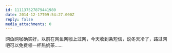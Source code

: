 ```yaml
---
id: 111137527879441980
date: 2014-12-17T09:54:27.000Z
reply: false
media_attachments: 0
---
```


网鱼网咖确实好，以前在网鱼网咖上过网，今天收到条短信，说冬天冷了，路过网吧可以免费领一杯热奶茶……


